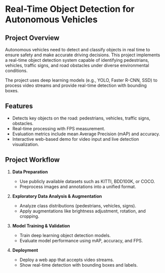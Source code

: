 # Real-Time Object Detection for Autonomous Vehicles

## Project Overview
Autonomous vehicles need to detect and classify objects in real time to ensure safety and make accurate driving decisions. This project implements a real-time object detection system capable of identifying pedestrians, vehicles, traffic signs, and road obstacles under diverse environmental conditions.

The project uses deep learning models (e.g., YOLO, Faster R-CNN, SSD) to process video streams and provide real-time detection with bounding boxes.

## Features
- Detects key objects on the road: pedestrians, vehicles, traffic signs, obstacles.
- Real-time processing with FPS measurement.
- Evaluation metrics include mean Average Precision (mAP) and accuracy.
- Interactive web-based demo for video input and live detection visualization.

## Project Workflow
1. **Data Preparation**
   - Use publicly available datasets such as KITTI, BDD100K, or COCO.
   - Preprocess images and annotations into a unified format.

2. **Exploratory Data Analysis & Augmentation**
   - Analyze class distributions (pedestrians, vehicles, signs).
   - Apply augmentations like brightness adjustment, rotation, and cropping.

3. **Model Training & Validation**
   - Train deep learning object detection models.
   - Evaluate model performance using mAP, accuracy, and FPS.

4. **Deployment**
   - Deploy a web app that accepts video streams.
   - Show real-time detection with bounding boxes and labels.
